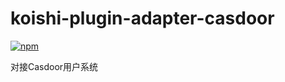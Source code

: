 # koishi-plugin-adapter-casdoor

[![npm](https://img.shields.io/npm/v/koishi-plugin-adapter-casdoor?style=flat-square)](https://www.npmjs.com/package/koishi-plugin-adapter-casdoor)

对接Casdoor用户系统
